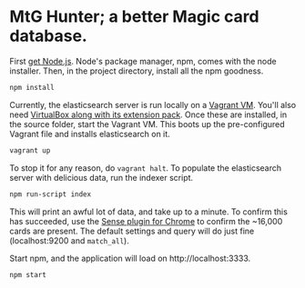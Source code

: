 MtG Hunter; a better Magic card database.
==
First [get Node.js](https://nodejs.org/en/download). Node's package manager, npm, comes with the node installer. Then, in the project directory, install all the npm goodness.
```bash
npm install
```
Currently, the elasticsearch server is run locally on a [Vagrant VM](https://www.vagrantup.com). You'll also need [VirtualBox along with its extension pack](https://www.virtualbox.org/wiki/Downloads). Once these are installed, in the source folder, start the Vagrant VM. This boots up the pre-configured Vagrant file and installs elasticsearch on it.
```bash
vagrant up
```
To stop it for any reason, do ```vagrant halt```.
To populate the elasticsearch server with delicious data, run the indexer script.
```bash
npm run-script index
```
This will print an awful lot of data, and take up to a minute. To confirm this has succeeded, use the [Sense plugin for Chrome](https://chrome.google.com/webstore/detail/sense-beta/lhjgkmllcaadmopgmanpapmpjgmfcfig?hl=en) to confirm the ~16,000 cards are present. The default settings and query will do just fine (localhost:9200 and ```match_all```).

Start npm, and the application will load on http://localhost:3333.
```bash
npm start
```